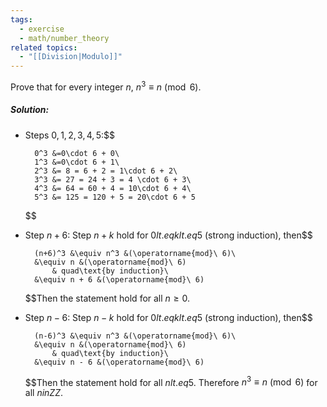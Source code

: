 ```yaml
---
tags:
  - exercise
  - math/number_theory
related topics:
  - "[[Division|Modulo]]"
---
```

Prove that for every integer $n$, $n^3 \equiv n\ (\operatorname{mod}\ 6)$.
##### Solution:
- Steps $0,1,2,3,4,5$:$$
	
		0^3 &=0\cdot 6 + 0\
		1^3 &=0\cdot 6 + 1\
		2^3 &= 8 = 6 + 2 = 1\cdot 6 + 2\
		3^3 &= 27 = 24 + 3 = 4 \cdot 6 + 3\
		4^3 &= 64 = 60 + 4 = 10\cdot 6 + 4\
		5^3 &= 125 = 120 + 5 = 20\cdot 6 + 5
	
	$$
- Step $n+6$:
	Step $n+k$ hold for $0 lt.eq k lt.eq 5$ (strong induction), then$$
	
		(n+6)^3 &\equiv n^3 &(\operatorname{mod}\ 6)\
		&\equiv n &(\operatorname{mod}\ 6)
			& quad\text{by induction}\
		&\equiv n + 6 &(\operatorname{mod}\ 6)
	
	$$Then the statement hold for all $n\geq 0$.
- Step $n-6$:
	Step $n-k$ hold for $0 lt.eq k lt.eq 5$ (strong induction), then$$
	
		(n-6)^3 &\equiv n^3 &(\operatorname{mod}\ 6)\
		&\equiv n &(\operatorname{mod}\ 6)
			& quad\text{by induction}\
		&\equiv n - 6 &(\operatorname{mod}\ 6)
	
	$$Then the statement hold for all $n lt.eq 5$.
Therefore $n^3 \equiv n\ (\operatorname{mod}\ 6)$ for all $n in ZZ$.